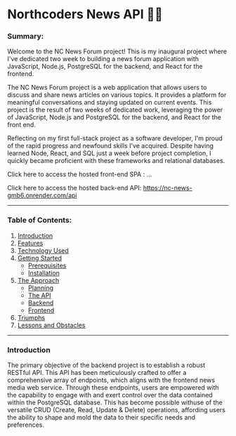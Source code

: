 # Northcoders News API 👨‍💻

### Summary:

Welcome to the NC News Forum project! This is my inaugural project where I've dedicated two week to building a news forum application with JavaScript, Node.js, PostgreSQL for the backend, and React for the frontend. 

The NC News Forum project is a web application that allows users to discuss and share news articles on various topics. It provides a platform for meaningful conversations and staying updated on current events. This project is the result of two weeks of dedicated work, leveraging the power of JavaScript, Node.js and PostgreSQL for the backend, and React for the front end.

Reflecting on my first full-stack project as a software developer, I'm proud of the rapid progress and newfound skills I've acquired. Despite having learned Node, React, and SQL just a week before project completion, I quickly became proficient with these frameworks and relational databases.

Click here to access the hosted front-end SPA : ...

Click here to access the hosted back-end API: https://nc-news-gmb6.onrender.com/api

---
### Table of Contents:
1. [Introduction](#Introduction)
2. [Features](#)
3. [Technology Used](#)
4. [Getting Started](#)
   - [Prerequisites](#)
   - [Installation](#)
5. [The Approach](#)
   - [Planning](#)
   - [The API](#)
   - [Backend](#)
   - [Frontend](#)
6. [Triumphs](#)
7. [Lessons and Obstacles](#)
   
---
### Introduction

The primary objective of the backend project is to establish a robust RESTful API. This API has been meticulously crafted to offer a comprehensive array of endpoints, which aligns with the frontend news media web service. Through these endpoints, users are empowered with the capability to engage with and exert control over the data contained within the PostgreSQL database. This has become possible withuse of the versatile CRUD (Create, Read, Update & Delete) operations, affording users the ability to shape and mold the data to their specific needs and preferences.
